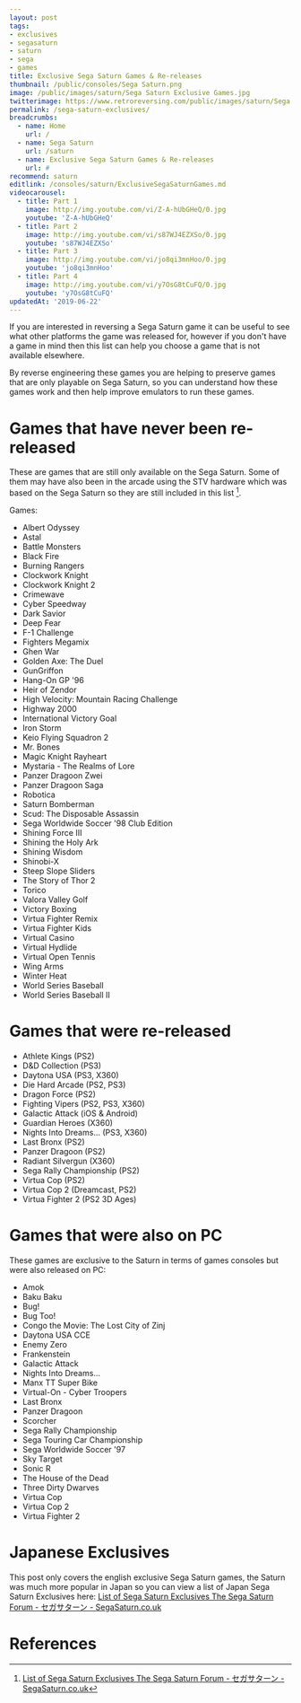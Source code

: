 ```yaml
---
layout: post
tags:
- exclusives
- segasaturn
- saturn
- sega
- games
title: Exclusive Sega Saturn Games & Re-releases
thumbnail: /public/consoles/Sega Saturn.png
image: /public/images/saturn/Sega Saturn Exclusive Games.jpg
twitterimage: https://www.retroreversing.com/public/images/saturn/Sega Saturn Exclusive Games.jpg
permalink: /sega-saturn-exclusives/
breadcrumbs:
  - name: Home
    url: /
  - name: Sega Saturn
    url: /saturn
  - name: Exclusive Sega Saturn Games & Re-releases
    url: #
recommend: saturn
editlink: /consoles/saturn/ExclusiveSegaSaturnGames.md
videocarousel:
  - title: Part 1
    image: http://img.youtube.com/vi/Z-A-hUbGHeQ/0.jpg
    youtube: 'Z-A-hUbGHeQ'
  - title: Part 2
    image: http://img.youtube.com/vi/s87WJ4EZXSo/0.jpg
    youtube: 's87WJ4EZXSo'
  - title: Part 3
    image: http://img.youtube.com/vi/jo8qi3mnHoo/0.jpg
    youtube: 'jo8qi3mnHoo'
  - title: Part 4
    image: http://img.youtube.com/vi/y7OsG8tCuFQ/0.jpg
    youtube: 'y7OsG8tCuFQ'
updatedAt: '2019-06-22'
---
```



If you are interested in reversing a Sega Saturn game it can be useful to see what other platforms the game was released for, however if you don't have a game in mind then this list can help you choose a game that is not available elsewhere.

By reverse engineering these games you are helping to preserve games that are only playable on Sega Saturn, so you can understand how these games work and then help improve emulators to run these games.


# Games that have never been re-released
These are games that are still only available on the Sega Saturn. Some of them may have also been in the arcade using the STV hardware which was based on the Sega Saturn so they are still included in this list [^1].

Games:
* Albert Odyssey
* Astal
* Battle Monsters
* Black Fire
* Burning Rangers
* Clockwork Knight
* Clockwork Knight 2
* Crimewave
* Cyber Speedway
* Dark Savior
* Deep Fear
* F-1 Challenge
* Fighters Megamix
* Ghen War
* Golden Axe: The Duel
* GunGriffon
* Hang-On GP '96
* Heir of Zendor
* High Velocity: Mountain Racing Challenge
* Highway 2000
* International Victory Goal
* Iron Storm
* Keio Flying Squadron 2
* Mr. Bones
* Magic Knight Rayheart
* Mystaria - The Realms of Lore
* Panzer Dragoon Zwei
* Panzer Dragoon Saga
* Robotica
* Saturn Bomberman
* Scud: The Disposable Assassin
* Sega Worldwide Soccer '98 Club Edition
* Shining Force III
* Shining the Holy Ark
* Shining Wisdom
* Shinobi-X
* Steep Slope Sliders
* The Story of Thor 2
* Torico
* Valora Valley Golf
* Victory Boxing
* Virtua Fighter Remix
* Virtua Fighter Kids
* Virtual Casino
* Virtual Hydlide
* Virtual Open Tennis
* Wing Arms
* Winter Heat
* World Series Baseball
* World Series Baseball II


# Games that were re-released
* Athlete Kings (PS2)
* D&D Collection (PS3)
* Daytona USA (PS3, X360)
* Die Hard Arcade (PS2, PS3)
* Dragon Force (PS2)
* Fighting Vipers (PS2, PS3, X360)
* Galactic Attack (iOS & Android)
* Guardian Heroes (X360)
* Nights Into Dreams... (PS3, X360)
* Last Bronx (PS2)
* Panzer Dragoon (PS2)
* Radiant Silvergun (X360)
* Sega Rally Championship (PS2)
* Virtua Cop (PS2)
* Virtua Cop 2 (Dreamcast, PS2)
* Virtua Fighter 2 (PS2 3D Ages)

# Games that were also on PC
These games are exclusive to the Saturn in terms of games consoles but were also released on PC:
* Amok
* Baku Baku
* Bug!
* Bug Too!
* Congo the Movie: The Lost City of Zinj
* Daytona USA CCE
* Enemy Zero
* Frankenstein
* Galactic Attack
* Nights Into Dreams... 
* Manx TT Super Bike
* Virtual-On - Cyber Troopers
* Last Bronx
* Panzer Dragoon
* Scorcher
* Sega Rally Championship
* Sega Touring Car Championship
* Sega Worldwide Soccer '97
* Sky Target
* Sonic R
* The House of the Dead 
* Three Dirty Dwarves
* Virtua Cop
* Virtua Cop 2
* Virtua Fighter 2

# Japanese Exclusives
This post only covers the english exclusive Sega Saturn games, the Saturn was much more popular in Japan so you can view a list of Japan Sega Saturn Exclusives here: [List of Sega Saturn Exclusives The Sega Saturn Forum - セガサターン - SegaSaturn.co.uk](http://segasaturngroup.proboards.com/thread/6820/list-sega-saturn-exclusives)

# References
[^1]: [List of Sega Saturn Exclusives The Sega Saturn Forum - セガサターン - SegaSaturn.co.uk](http://segasaturngroup.proboards.com/thread/6820/list-sega-saturn-exclusives)
[^2]: [(432) Sega Saturn 32-bit Era Console Exclusives - Part 1 - YouTube](https://www.youtube.com/watch?v=Z-A-hUbGHeQ)
[^3]: [(432) Sega Saturn 32-bit Era Console Exclusives - Part 2 - YouTube](https://www.youtube.com/watch?v=s87WJ4EZXSo)
[^4]: [(432) Sega Saturn 32-bit Era Console Exclusives - Part 3 - YouTube](https://www.youtube.com/watch?v=jo8qi3mnHoo)
[^5]: [(278) Sega Saturn 32-bit Era Console Exclusives - Part 4 - YouTube](https://www.youtube.com/watch?v=y7OsG8tCuFQ)
